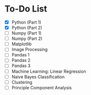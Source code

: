 # To-Do List

- [x] Python (Part 1)
- [x] Python (Part 2)
- [ ] Numpy (Part 1)
- [ ] Numpy (Part 2)
- [ ] Matplotlib
- [ ] Image Processing
- [ ] Pandas 1
- [ ] Pandas 2
- [ ] Pandas 3
- [ ] Machine Learning: Linear Regression
- [ ] Naive Bayes Classification
- [ ] Clustering
- [ ] Principle Component Analysis
